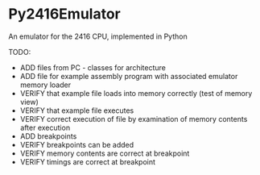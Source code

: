# Py2416Emulator
An emulator for the 2416 CPU, implemented in Python

TODO:
* ADD files from PC - classes for architecture
* ADD file for example assembly program with associated emulator memory loader
* VERIFY that example file loads into memory correctly (test of memory view)
* VERIFY that example file executes
* VERIFY correct execution of file by examination of memory contents after execution
* ADD breakpoints
* VERIFY breakpoints can be added
* VERIFY memory contents are correct at breakpoint
* VERIFY timings are correct at breakpoint
